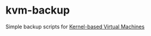 # kvm-backup
Simple backup scripts for [Kernel-based Virtual Machines](https://en.wikipedia.org/wiki/Kernel-based_Virtual_Machine)

